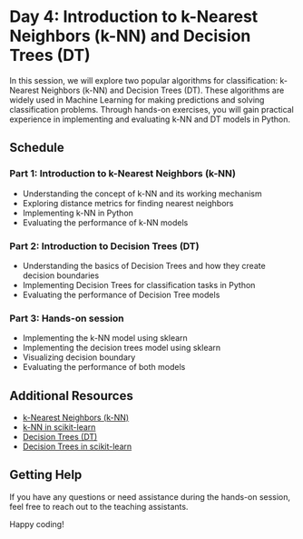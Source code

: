 # Day 4: Introduction to k-Nearest Neighbors (k-NN) and Decision Trees (DT)

In this session, we will explore two popular algorithms for classification: k-Nearest Neighbors (k-NN) and Decision Trees (DT). These algorithms are widely used in Machine Learning for making predictions and solving classification problems. Through hands-on exercises, you will gain practical experience in implementing and evaluating k-NN and DT models in Python.

## Schedule

### Part 1: Introduction to k-Nearest Neighbors (k-NN)
- Understanding the concept of k-NN and its working mechanism
- Exploring distance metrics for finding nearest neighbors
- Implementing k-NN in Python
- Evaluating the performance of k-NN models

### Part 2: Introduction to Decision Trees (DT)
- Understanding the basics of Decision Trees and how they create decision boundaries
- Implementing Decision Trees for classification tasks in Python
- Evaluating the performance of Decision Tree models

### Part 3: Hands-on session
- Implementing the k-NN model using sklearn 
- Implementing the decision trees model using sklearn 
- Visualizing decision boundary
- Evaluating the performance of both models

## Additional Resources
- [k-Nearest Neighbors (k-NN)](https://towardsdatascience.com/machine-learning-basics-with-the-k-nearest-neighbors-algorithm-6a6e71d01761)
- [k-NN in scikit-learn](https://scikit-learn.org/stable/modules/generated/sklearn.neighbors.KNeighborsClassifier.html)
- [Decision Trees (DT)](https://towardsdatascience.com/decision-tree-in-machine-learning-e380942a4c96)
- [Decision Trees in scikit-learn](https://scikit-learn.org/stable/modules/generated/sklearn.tree.DecisionTreeClassifier.html)

## Getting Help

If you have any questions or need assistance during the hands-on session, feel free to reach out to the teaching assistants.

Happy coding!
